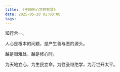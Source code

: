 ```yaml
---
title: 《王阳明心学的智慧》
date: 2025-05-20 01:00:00
tags:
---
```


知行合一。

人心是根本的问题，是产生善与恶的源头。

越是艰难处，越是修心时。

为天地立心，为生民立命，为往圣继绝学，为万世开太平。